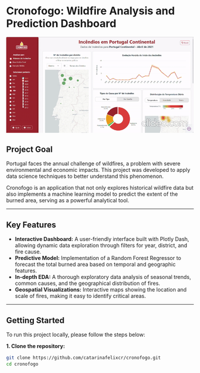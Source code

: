 # Cronofogo: Wildfire Analysis and Prediction Dashboard

<p align="center">
  <img src="https://github.com/catarinafelixcr/cronofogo/blob/main/apresentacao.gif" alt="Demonstração do Dashboard Cronofogo" width="600"/>
</p>

## Project Goal

Portugal faces the annual challenge of wildfires, a problem with severe environmental and economic impacts. This project was developed to apply data science techniques to better understand this phenomenon.

Cronofogo is an application that not only explores historical wildfire data but also implements a machine learning model to predict the extent of the burned area, serving as a powerful analytical tool.

---

## Key Features

*   **Interactive Dashboard:** A user-friendly interface built with Plotly Dash, allowing dynamic data exploration through filters for year, district, and fire cause.
*   **Predictive Model:** Implementation of a Random Forest Regressor to forecast the total burned area based on temporal and geographic features.
*   **In-depth EDA:** A thorough exploratory data analysis of seasonal trends, common causes, and the geographical distribution of fires.
*   **Geospatial Visualizations:** Interactive maps showing the location and scale of fires, making it easy to identify critical areas.
---

## Getting Started

To run this project locally, please follow the steps below:

**1. Clone the repository:**
```bash
git clone https://github.com/catarinafelixcr/cronofogo.git
cd cronofogo
